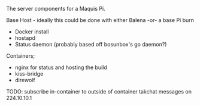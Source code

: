 The server components for a Maquis Pi.

Base Host - ideally this could be done with either Balena -or- a base Pi burn
- Docker install
- hostapd
- Status daemon (probably based off bosunbox's go daemon?)

Containers;
- nginx for status and hosting the build
- kiss-bridge
- direwolf

TODO: subscribe in-container to outside of container takchat messages on 224.10.10.1
